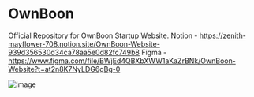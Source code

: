 # OwnBoon
Official Repository for OwnBoon Startup Website.
Notion - https://zenith-mayflower-708.notion.site/OwnBoon-Website-939d356530d34ca78aa5e0d82fc749b8
Figma - https://www.figma.com/file/BWjEd4QBXbXWW1aKaZrBNk/OwnBoon-Website?t=at2n8K7NyLDG6gBg-0


![image](https://user-images.githubusercontent.com/85481905/222456740-e9bf2aea-8a0b-4454-b902-19e90299f5fb.png)
